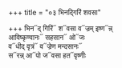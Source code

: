 +++
title = "०३ भिनद्गिरिं शवसा"

+++
भिन᳓द् गिरिं᳓ श᳓वसा व᳓ज्रम् इष्ण᳓न्न्  
आविष्कृण्वानः᳓ सहसान᳓ ओ᳓जः  
व᳓धीद् वृत्रं᳓ व᳓ज्रेण मन्दसानः᳓  
स᳓रन्न् आ᳓पो ज᳓वसा हत᳓वृष्णीः
